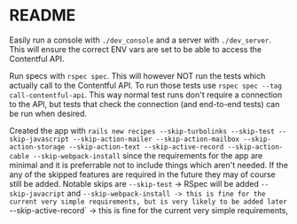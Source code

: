 # README

Easily run a console with `./dev_console` and a server with `./dev_server`.
This will ensure the correct ENV vars are set to be able to access the
Contentful API.

Run specs with `rspec spec`. This will however NOT run the tests which actually
call to the Contentful API. To run those tests use `rspec spec --tag
call-contentful-api`.
This way normal test runs don't require a connection to the API, but tests that
check the connection (and end-to-end tests) can be run when desired.



Created the app with
`rails new recipes --skip-turbolinks --skip-test --skip-javascript
--skip-action-mailer --skip-action-mailbox --skip-action-storage
--skip-action-text --skip-active-record --skip-action-cable
--skip-webpack-install`
since the requirements for the app are minimal and it is preferrable not to
include things which aren't needed. If the any of the skipped features are
required in the future they may of course still be added.
Notable skips are
`--skip-test` -> RSpec will be added
`--skip-javacript` and `--skip-webpack-install -> this is fine for the current
very simple requirements, but is very likely to be added later
`--skip-active-record` -> this is fine for the current very simple requirements,
